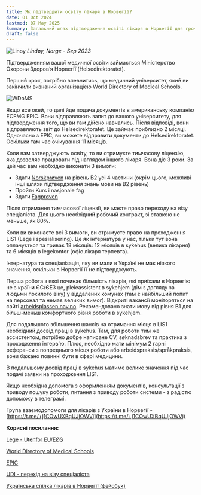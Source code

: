 ```yaml
---
title: Як підтвердити освіту лікаря в Норвегії?
date: 01 Oct 2024
lastmod: 07 May 2025
Summary: Загальний шлях підтвердження освіті лікаря в Норвегії для громадян України
draft: false
---
```


![Linoy](/img/doctor-in-norway/lindoy.webp)
*Lindøy, Norge - Sep 2023*

Підтвердженням вашої медичної освіти займається Міністерство Охорони Здоровʼя Норвегії (Helsedirektoratet).

Перший крок, потрібно впевнитись, що медичний університет, який ви закінчили визнаний організацією World Directory of Medical Schools.

![WDoMS](/img/doctor-in-norway/WDoMS.png)

Якщо все окей, то далі йде подача документів в американську компанію ECFMG EPIC. Вони відправляють запит до вашого університету, для підтвердження того, що ви там дійсно навчались. Після відповіді, вони відправляють звіт до Helsedirektoratet. Це займає приблизно 2 місяці.
Одночасно з EPIC, ви можете відправити документи до Helsedirektoratet. Оскільки там час очікування 11 місяців.

Коли вам затверджують освіту, то ви отримуєте тимчасову ліцензію, яка дозволяє працювати під наглядом іншого лікаря. Вона діє 3 роки. За цей час вам необхідно виконати 3 вимоги:

* Здати [Norskprøven](/articles/norskproven) на рівень B2 усі 4 частини (окрім цього, можливі інші шляхи підтвердження знань мови на B2 рівень)
* Пройти Kurs i nasjonale fag
* Здати [Fagprøven](/articles/fagproven)

Після отримання тимчасової ліцензії, ви маєте право переходу на візу спеціаліста. Для цього необхідний робочий контракт, зі ставкою не меньше, як 80%.

Коли ви виконаєте всі 3 вимоги, ви отримуєте право на проходження LIS1 (Lege i spesialisering). Це як інтернатура у нас, тільки тут вона оплачується та триває 18 місяців: 12 місяців в sykehus (велика лікарня) та 6 місяців в legekontor (офіс лікаря терпевта).

Інтернатура та спеціалізація, яку ви мали в Україні не має ніякого значення, оскільки в Норвегії її не підтверджують.

Перша робота з якої починає більшість лікарів, які приїхали в Норвегію не з країни ЄС/ЄЕЗ це, pleieassistent в sykehjem (дім з догляду за людьми похилого віку) у віддалених комунах (там є найбільший попит на персонал та немає великих вимог). Відкриті вакансії моніторяться на сайті [arbeidsplassen.nav.no](https://arbeidsplassen.nav.no/). Рекомендовано знати мову від рівня B1 для більш-меньш комфортного рівня роботи в sykehjem.

Для подальшого збільшення шансів на отримання місця в LIS1 необхідний досвід праці в sykehus. Там, для роботи тим же ассистентом, потрібно добре написане CV, søknadsbrev та практика з проходження інтерв'ю. Плюс, необхідно мати мінімум 2 гарні реферанси з попреднього місця роботи або arbeidspraksis/språkpraksis, вони бажано повинні бути в сфері медицини.

В подальшому досвід праці в sykehus матиме велике значення під час подачі заявки на проходження LIS1.

Якщо необхідна допомога з оформленням документів, консультації з приводу пошуку роботи, питання з приводу роботи системи - з радістю допоможу в телеграмі.

Група взаємодопомоги для лікарів з України в Норвегії - [https://t.me/+j1COwUXBqUJjOWVi](https://t.me/+j1COwUXBqUJjOWVi)

**Корисні посилання:**

[Lege - Utenfor EU/EØS](https://www.helsedirektoratet.no/tema/autorisasjon-og-spesialistutdanning/autorisasjon-og-lisens?path=15-3-2-lege-utenfor-eueos#:~:text=Du%20b%C3%B8r%20legge%20ved%20autorisasjon,om%20type%20stilling%20og%20arbeid.)

[World Directory of Medical Schools](https://search.wdoms.org/)

[EPIC](https://www.ecfmg.org/psv/instructions-norway.html)

[UDI - перехід на візу спеціаліста](https://www.udi.no/skal-soke/arbeidsinnvandring/faglart/?c=ukr)

[Українська спілка лікарів в Норвегії (фейсбук)](https://www.facebook.com/groups/741614834474711)
